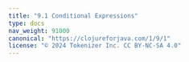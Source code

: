 ```yaml
---
title: "9.1 Conditional Expressions"
type: docs
nav_weight: 91000
canonical: "https://clojureforjava.com/1/9/1"
license: "© 2024 Tokenizer Inc. CC BY-NC-SA 4.0"
---
```

